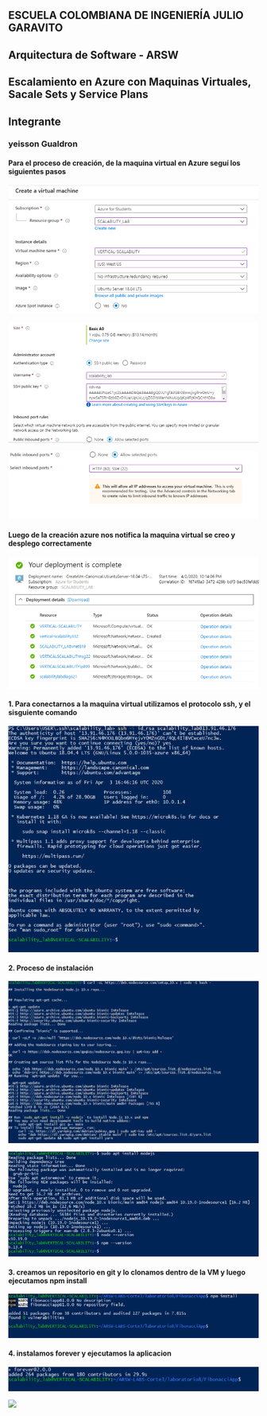 ## ESCUELA COLOMBIANA DE INGENIERÍA JULIO GARAVITO

## Arquitectura de Software - ARSW 

## Escalamiento en Azure con Maquinas Virtuales, Sacale Sets y Service Plans

## Integrante 

### yeisson Gualdron

#### Para el proceso de creación, de la maquina virtual en Azure seguí los siguientes pasos

![](images/creating1.png)

![](images/creating2.png)

![](images/creating3.png)

#### Luego de la creación azure nos notifica la maquina virtual se creo y desplego correctamente

![](images/created1.png)

#### 1. Para conectarnos a la maquina virtual utilizamos el protocolo ssh, y el sisguiente comando

![](images/conection.png)

#### 2. Proceso de instalación 

![](images/nodeInstall.png)

![](images/nodeInstall2.png)

#### 3. creamos un repositorio en git y lo clonamos dentro de la VM y luego ejecutamos npm install

![](images/fibonacciApp.png)

#### 4. instalamos forever y ejecutamos la aplicacion 

![](images/foreverInstall.png)

![](images/.png)
#### 